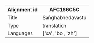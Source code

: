 |Alignment id | AFC166C5C
| --- | --- 
|Title | Saṅghabhedavastu 
|Type | translation
|Languages | ['sa', 'bo', 'zh']